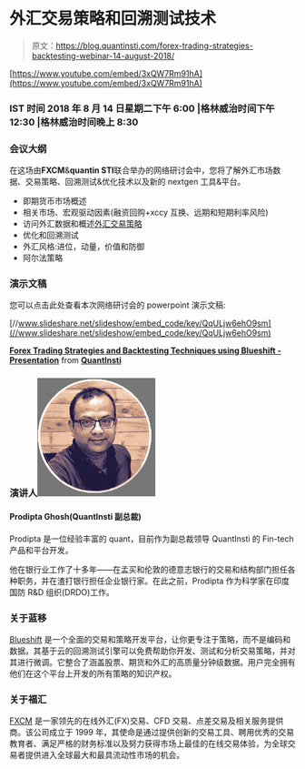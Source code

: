 # 外汇交易策略和回溯测试技术

> 原文：<https://blog.quantinsti.com/forex-trading-strategies-backtesting-webinar-14-august-2018/>

[https://www.youtube.com/embed/3xQW7Rm91hA](https://www.youtube.com/embed/3xQW7Rm91hA)

### **IST 时间 2018 年 8 月 14 日星期二下午 6:00 |格林威治时间下午 12:30 |格林威治时间晚上 8:30**

### **会议大纲**

在这场由**FXCM**&**quantin STI**联合举办的网络研讨会中，您将了解外汇市场数据、交易策略、回溯测试&优化技术以及新的 nextgen 工具&平台。

*   即期货币市场概述
*   相关市场、宏观驱动因素(融资回购+xccy 互换、远期和短期利率风险)
*   访问外汇数据和概述[外汇交易策略](https://quantra.quantinsti.com/course/Value-Strategy-Forex)
*   优化和回溯测试
*   外汇风格:进位，动量，价值和防御
*   阿尔法策略

### **演示文稿**

您可以点击此处查看本次网络研讨会的 powerpoint 演示文稿:

[//www.slideshare.net/slideshow/embed_code/key/QqULjw6ehO9sm](//www.slideshare.net/slideshow/embed_code/key/QqULjw6ehO9sm)

**[Forex Trading Strategies and Backtesting Techniques using Blueshift - Presentation](//www.slideshare.net/QuantInsti/forex-trading-strategies-and-backtesting-techniques-using-quantra-blueshift-presentation "Forex Trading Strategies and Backtesting Techniques using Blueshift - Presentation")** from **[QuantInsti](//www.slideshare.net/QuantInsti)**

### **演讲人![prodipta-ghosh](img/ec31db39ffef630db64cc92fa4eb7f1c.png)**

#### **Prodipta Ghosh(QuantInsti 副总裁)**

Prodipta 是一位经验丰富的 quant，目前作为副总裁领导 QuantInsti 的 Fin-tech 产品和平台开发。

他在银行业工作了十多年——在孟买和伦敦的德意志银行的交易和结构部门担任各种职务，并在渣打银行担任企业银行家。在此之前，Prodipta 作为科学家在印度国防 R&D 组织(DRDO)工作。

### **关于蓝移**

[Blueshift](https://blueshift.quantinsti.com/) 是一个全面的交易和策略开发平台，让你更专注于策略，而不是编码和数据。其基于云的回溯测试引擎可以免费帮助你开发、测试和分析交易策略，并对其进行微调。它整合了涵盖股票、期货和外汇的高质量分钟级数据。用户完全拥有他们在这个平台上开发的所有策略的知识产权。

### **关于福汇**

[FXCM](https://www.fxcm.com/) 是一家领先的在线外汇(FX)交易、CFD 交易、点差交易及相关服务提供商。该公司成立于 1999 年，其使命是通过提供创新的交易工具、聘用优秀的交易教育者、满足严格的财务标准以及努力获得市场上最佳的在线交易体验，为全球交易者提供进入全球最大和最具流动性市场的机会。